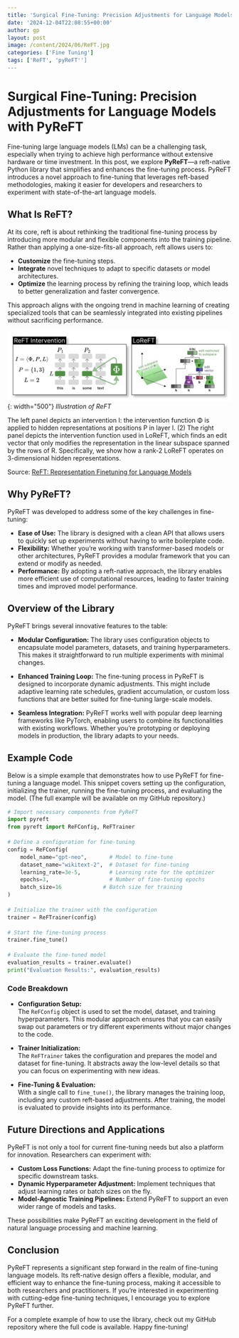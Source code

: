 ```yaml
---
title: 'Surgical Fine-Tuning: Precision Adjustments for Language Models with PyReFT'
date: '2024-12-04T22:08:55+00:00'
author: gp
layout: post
image: /content/2024/06/ReFT.jpg
categories: ['Fine Tuning']
tags: ['ReFT', 'pyReFT'']
---
```



# Surgical Fine-Tuning: Precision Adjustments for Language Models with PyReFT

Fine-tuning large language models (LMs) can be a challenging task, especially when trying to achieve high performance without extensive hardware or time investment. In this post, we explore **PyReFT**—a reft-native Python library that simplifies and enhances the fine-tuning process. PyReFT introduces a novel approach to fine-tuning that leverages reft-based methodologies, making it easier for developers and researchers to experiment with state-of-the-art language models.

## What Is ReFT?

At its core, reft is about rethinking the traditional fine-tuning process by introducing more modular and flexible components 
into the training pipeline. Rather than applying a one-size-fits-all approach, reft allows users to:
- **Customize** the fine-tuning steps.
- **Integrate** novel techniques to adapt to specific datasets or model architectures.
- **Optimize** the learning process by refining the training loop, which leads to better generalization and faster convergence.

This approach aligns with the ongoing trend in machine learning of creating specialized tools that can be seamlessly 
integrated into existing pipelines without sacrificing performance.

![](/content/2024/06/ReFT.jpg){: width="500"}
_Illustration of ReFT_

The left panel depicts an intervention I: the intervention function
Φ is applied to hidden representations at positions P in layer l. (2) The right panel depicts the
intervention function used in LoReFT, which finds an edit vector that only modifies the representation
in the linear subspace spanned by the rows of R. Specifically, we show how a rank-2 LoReFT
operates on 3-dimensional hidden representations.

Source: [ReFT: Representation Finetuning for Language Models](https://arxiv.org/abs/2404.03592) 


## Why PyReFT?

PyReFT was developed to address some of the key challenges in fine-tuning:
- **Ease of Use:** The library is designed with a clean API that allows users to quickly set up experiments without having to write boilerplate code.
- **Flexibility:** Whether you’re working with transformer-based models or other architectures, PyReFT provides a modular framework that you can extend or modify as needed.
- **Performance:** By adopting a reft-native approach, the library enables more efficient use of computational resources, leading to faster training times and improved model performance.

## Overview of the Library

PyReFT brings several innovative features to the table:

- **Modular Configuration:** The library uses configuration objects to encapsulate model parameters, datasets, and training hyperparameters. This makes it straightforward to run multiple experiments with minimal changes.
  
- **Enhanced Training Loop:** The fine-tuning process in PyReFT is designed to incorporate dynamic adjustments. This might include adaptive learning rate schedules, gradient accumulation, or custom loss functions that are better suited for fine-tuning large-scale models.
  
- **Seamless Integration:** PyReFT works well with popular deep learning frameworks like PyTorch, enabling users to combine its functionalities with existing workflows. Whether you’re prototyping or deploying models in production, the library adapts to your needs.

## Example Code

Below is a simple example that demonstrates how to use PyReFT for fine-tuning a language model. This snippet covers setting up the configuration, initializing the trainer, running the fine-tuning process, and evaluating the model. (The full example will be available on my GitHub repository.)

```python
# Import necessary components from PyReFT
import pyreft
from pyreft import ReFConfig, ReFTrainer

# Define a configuration for fine-tuning
config = ReFConfig(
    model_name="gpt-neo",       # Model to fine-tune
    dataset_name="wikitext-2",  # Dataset for fine-tuning
    learning_rate=3e-5,         # Learning rate for the optimizer
    epochs=3,                   # Number of fine-tuning epochs
    batch_size=16             # Batch size for training
)

# Initialize the trainer with the configuration
trainer = ReFTrainer(config)

# Start the fine-tuning process
trainer.fine_tune()

# Evaluate the fine-tuned model
evaluation_results = trainer.evaluate()
print("Evaluation Results:", evaluation_results)
```

### Code Breakdown

- **Configuration Setup:**  
  The `ReFConfig` object is used to set the model, dataset, and training hyperparameters. This modular approach ensures that you can easily swap out parameters or try different experiments without major changes to the code.

- **Trainer Initialization:**  
  The `ReFTrainer` takes the configuration and prepares the model and dataset for fine-tuning. It abstracts away the low-level details so that you can focus on experimenting with new ideas.

- **Fine-Tuning & Evaluation:**  
  With a single call to `fine_tune()`, the library manages the training loop, including any custom reft-based adjustments. After training, the model is evaluated to provide insights into its performance.

## Future Directions and Applications

PyReFT is not only a tool for current fine-tuning needs but also a platform for innovation. Researchers can experiment with:
- **Custom Loss Functions:** Adapt the fine-tuning process to optimize for specific downstream tasks.
- **Dynamic Hyperparameter Adjustment:** Implement techniques that adjust learning rates or batch sizes on the fly.
- **Model-Agnostic Training Pipelines:** Extend PyReFT to support an even wider range of models and tasks.

These possibilities make PyReFT an exciting development in the field of natural language processing and machine learning.

## Conclusion

PyReFT represents a significant step forward in the realm of fine-tuning language models. Its reft-native design offers a 
flexible, modular, and efficient way to enhance the fine-tuning process, making it accessible to both researchers and practitioners. If you’re interested in experimenting with cutting-edge fine-tuning techniques, I encourage you to explore PyReFT further.

For a complete example of how to use the library, check out my GitHub repository where the full code is available. 
Happy fine-tuning!
